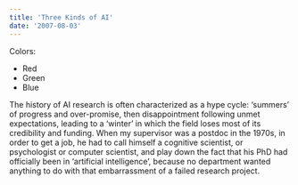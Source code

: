 ```yaml
---
title: 'Three Kinds of AI'
date: '2007-08-03'
---
```


Colors:

* Red
* Green
* Blue


The history of AI research is often characterized as a hype cycle: ‘summers’ of progress and over-promise, then disappointment following unmet expectations, leading to a ‘winter’ in which the field loses most of its credibility and funding. When my supervisor was a postdoc in the 1970s, in order to get a job, he had to call himself a cognitive scientist, or psychologist or computer scientist, and play down the fact that his PhD had officially been in ‘artificial intelligence’, because no department wanted anything to do with that embarrassment of a failed research project.

